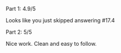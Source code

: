 Part 1:  4.9/5

Looks like you just skipped answering #17.4


Part 2:  5/5

Nice work. Clean and easy to follow.

